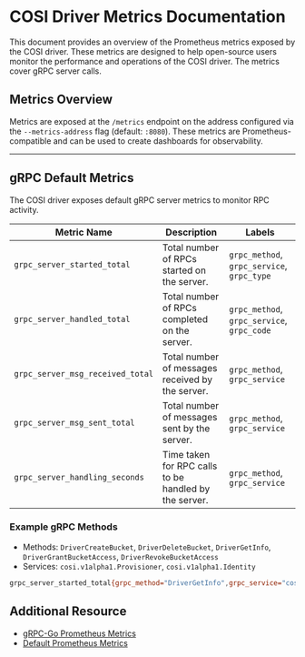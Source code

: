 # COSI Driver Metrics Documentation

This document provides an overview of the Prometheus metrics exposed by the COSI driver. These metrics are designed to help open-source users monitor the performance and operations of the COSI driver. The metrics cover gRPC server calls.

## Metrics Overview

Metrics are exposed at the `/metrics` endpoint on the address configured via the `--metrics-address` flag (default: `:8080`). These metrics are Prometheus-compatible and can be used to create dashboards for observability.

---

## gRPC Default Metrics

The COSI driver exposes default gRPC server metrics to monitor RPC activity.

| Metric Name                     | Description                                                | Labels                                     |
|---------------------------------|------------------------------------------------------------|--------------------------------------------|
| `grpc_server_started_total`     | Total number of RPCs started on the server.                | `grpc_method`, `grpc_service`, `grpc_type` |
| `grpc_server_handled_total`     | Total number of RPCs completed on the server.              | `grpc_method`, `grpc_service`, `grpc_code` |
| `grpc_server_msg_received_total`| Total number of messages received by the server.           | `grpc_method`, `grpc_service`              |
| `grpc_server_msg_sent_total`    | Total number of messages sent by the server.               | `grpc_method`, `grpc_service`              |
| `grpc_server_handling_seconds`  | Time taken for RPC calls to be handled by the server.      | `grpc_method`, `grpc_service`              |

### Example gRPC Methods

- Methods: `DriverCreateBucket`, `DriverDeleteBucket`, `DriverGetInfo`, `DriverGrantBucketAccess`, `DriverRevokeBucketAccess`
- Services: `cosi.v1alpha1.Provisioner`, `cosi.v1alpha1.Identity`

```sh
grpc_server_started_total{grpc_method="DriverGetInfo",grpc_service="cosi.v1alpha1.Identity",grpc_type="unary"} 2
```

## Additional Resource

- [gRPC-Go Prometheus Metrics](https://github.com/grpc-ecosystem/go-grpc-prometheus)
- [Default Prometheus Metrics](https://pkg.go.dev/github.com/prometheus/client_golang/prometheus#pkg-subdirectories)
